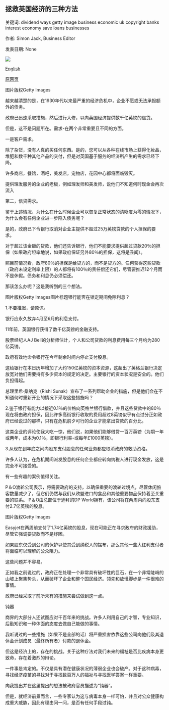 ## 拯救英国经济的三种方法

关键词: dividend ways getty image business economic uk copyright banks interest economy save loans businesses

作者: Simon Jack, Business Editor

发表日期: None

![](https://ichef.bbci.co.uk/news/1024/branded_news/6A88/production/_111627272_gettyimages-1008926982.jpg)

[English](Three%20ways%20to%20save%20the%20UK%20economy.md)

[原网页](https://www.bbc.com/news/business-52176668)

图片版权Getty Images

越来越清楚的是，在1930年代以来最严重的经济危机中，企业不愿或无法承担额外的债务。

政府已迅速采取措施，然后进行大修，以向英国经济提供数千亿英镑的信贷。

但是，这不是问题所在。需求-在两个非常重要且不同的方面。

一是客户需求。

除了杂货，没有人真的买任何东西。是的，您可以从各种在线市场上获得化妆品，堆肥和数千种其他产品的交付，但是对英国基于服务的经济所产生的需求已经下降。

许多商店，餐馆，酒吧，美发店，宠物店，花园中心都将面临毁灭。

提供理发服务的企业的老板，例如理发师和美发师，说他们不知道何时现金会再次流入

第二，信贷需求。

鉴于上述情况，为什么在什么时候企业可以恢复正常状态的清晰度为零的情况下，为什么会有任何企业进一步陷入债务呢？

是的，政府已下令银行取消对企业主提供不超过25万英镑贷款的个人担保的要求。

对于超过该金额的贷款，他们还告诉银行，他们不能要求提供超过贷款20％的担保（如果政府坦率地说，如果政府保证另外80％的担保，这将是丑闻）。

照目前情况看，政府80％的担保是给贷方的，而不是贷方的。任何获得这些贷款（政府未设定利率上限）的人都将有100％的责任偿还它们，尽管要推迟12个月而不是休假。债务和利息仍必须偿还。

那该怎么办呢？这是我听到的三个想法。

图片版权Getty Images图片标题银行能否在锁定期间免除利息？

1.不要推迟，请原谅。

银行应永久放弃4月至6月的利息支付。

11年前，英国银行获得了数千亿英镑的金融支持。

股票经纪人AJ Bell的分析师估计，个人和公司贷款的利息费用每三个月约为280亿英镑。

政府有效地命令银行在今年剩余时间内停止支付股息。

这给银行在本日历年增加了大约150亿英镑的资本资源，这超出了英格兰银行决定放宽对他们需要持有多少资本的规定的决定。主要银行的资本状况是安全的。他们负担得起。

总理里希·桑纳克（Rishi Sunak）宣布了一系列帮助企业的措施，但是他们会在不知道何时重新开业的情况下采取这些措施吗？

2.鉴于银行有能力以接近0.1％的价格向英格兰银行借款，并且这些贷款中的80％现在将由政府担保，因此许多高街银行收取的费用超过8英镑似乎有点过分正如政府已经说过的那样，只有在危机前夕可行的企业才能拿出贷款的百分比。

这类企业的评论使我大吃一惊，他们说，如果他们能够借贷一百万英镑（为期一年或两年，成本为0.1％，即银行利率-或每年£1000英镑）。

3.从现在到年底之间向股东支付股息的任何业务都应取消政府的救助资格。

许多人认为，在危机期间派发股息的任何企业都应转向纳税人进行现金发放，这是完全不可接受的。

有一些有趣的案例值得关注。

P＆O渡轮公司表示，将需要政府的支持，以确保重要的渡轮过境点，尽管休闲旅客数量减少了，但它们仍然与我们从欧盟进口的食品和其他重要物品保持着至关重要的联系。 P＆O由总部位于迪拜的DP World拥有，该公司将在两周内向股东支付2.7亿英镑的股息。

图片版权Getty Images

Easyjet在两周前支付了1.74亿英镑的股息，现在可能正在寻求政府的财政援助，尽管它强调要贷款而不是纾困。

如果股东仅受到公司的保护以使其受到纳税人的摆布，那么其他一些大红利支付者将面临可以理解的公众阻力。

这些问题并不容易。

正如我之前说过的，政府正在处理一个非常具有破坏性的巨石，在一个非常陡峭的山坡上聚集势头，从而破坏了企业和整个国民经济。领先和放慢脚步是一件很难的事情。

政府已经采取了前所未有的措施来尝试做到这一点。

钝器

商界的大部分人还试图应对千百年来的挑战。许多人利用自己的才智，专业知识，后勤知识和一种体面的态度去做自己能做的事情。

我听说过的一些措施（如果不是全部的话）将严重损害依靠这些公司向他们及其退休金计划成员（最终所有者）付款的退休金。

但这是经济上的，存在的挑战。关于这种疗法对我们未来的福祉是否比疾病本身更致命，存在着激烈的辩论。

一件事是肯定的。不仅是具有潜在健康状况的薄弱企业也会破产。对于这种病毒，寻找经济疫苗的寻找对于寻找数百万人的福祉与寻找医学答案一样重要。

向我提出并在这里提出的想法被政府官员描述为“钝器”。

但是，就经济前景而言，一些专家认为这与病毒本身一样可怕，并且对公众健康构成重大威胁，因此有理由问一问，是否有任何手段过钝。